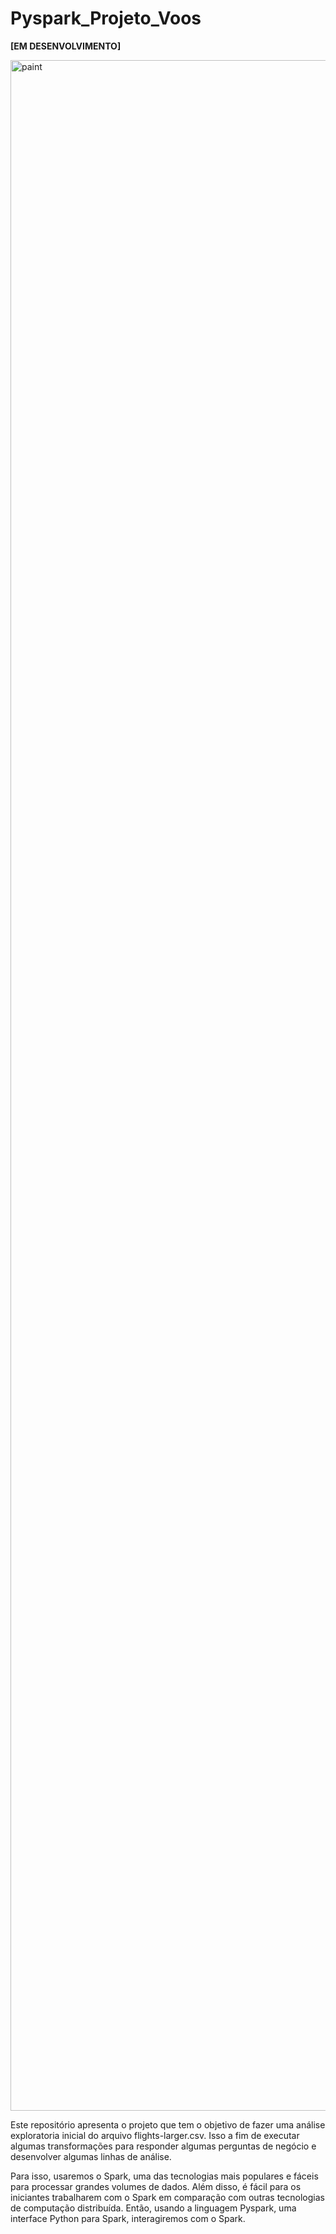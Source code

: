 # Pyspark_Projeto_Voos

**[EM DESENVOLVIMENTO]**

<img width="3281" alt="paint" src="https://user-images.githubusercontent.com/102270053/213562053-b1f09ed0-fb1f-48e9-b3a5-882aea080f1c.png">

Este repositório apresenta o projeto que tem o objetivo de fazer uma análise exploratoria inicial do arquivo flights-larger.csv. Isso a fim de executar algumas transformações para responder algumas perguntas de negócio e desenvolver algumas linhas de análise.

Para isso, usaremos o Spark, uma das tecnologias mais populares e fáceis para processar grandes volumes de dados. Além disso, é fácil para os iniciantes trabalharem com o Spark em comparação com outras tecnologias de computação distribuída. Então, usando a linguagem Pyspark, uma interface Python para Spark, interagiremos com o Spark.
